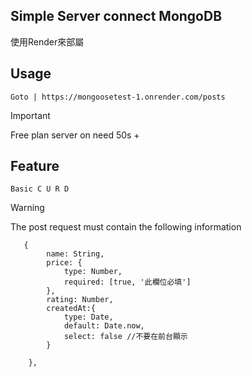 ## Simple Server connect MongoDB
使用Render來部屬

## Usage
```
Goto | https://mongoosetest-1.onrender.com/posts
```

> [!IMPORTANT]
>Free plan server on need 50s +

## Feature
```
Basic C U R D
```

>[!Warning]
>The post request must contain the following information
```
   {
        name: String,
        price: {
            type: Number,
            required: [true, '此欄位必填']
        },
        rating: Number,
        createdAt:{
            type: Date,
            default: Date.now,
            select: false //不要在前台顯示
        }
        
    },
```
